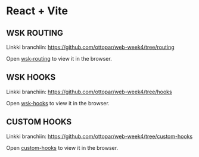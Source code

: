 # React + Vite

## WSK ROUTING

Linkki branchiin: https://github.com/ottopar/web-week4/tree/routing

Open [wsk-routing](https://users.metropolia.fi/~ottopar/wsk-routing/) to view it in the browser.

## WSK HOOKS

Linkki branchiin: https://github.com/ottopar/web-week4/tree/hooks

Open [wsk-hooks](https://users.metropolia.fi/~ottopar/wsk-hooks/) to view it in the browser.

## CUSTOM HOOKS

Linkki branchiin: https://github.com/ottopar/web-week4/tree/custom-hooks

Open [custom-hooks](https://users.metropolia.fi/~ottopar/custom-hooks/) to view it in the browser.


